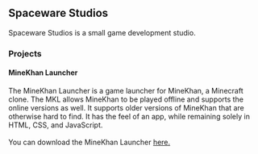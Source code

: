 <h2>Spaceware Studios</h2>
<p>Spaceware Studios is a small game development studio.</p>
<h3>Projects</h3>
<h4>MineKhan Launcher</h4>
<p>The MineKhan Launcher is a game launcher for MineKhan, a Minecraft clone. The MKL allows MineKhan to be played offline and supports the online versions as well. It supports older versions of MineKhan that are otherwise hard to find. It has the feel of an app, while remaining solely in HTML, CSS, and JavaScript. <br> <br> You can download the MineKhan Launcher <a href=https://github.com/Spaceware-Studios/MineKhan-Launcher/>here.</a></p>

